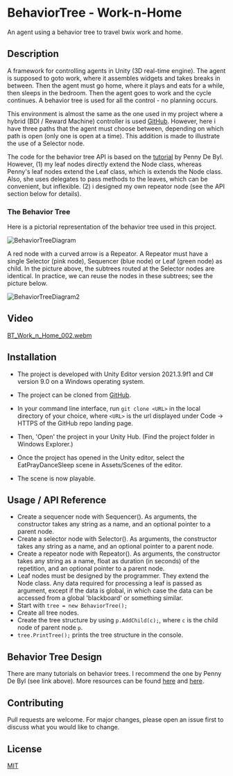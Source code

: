# BehaviorTree - Work-n-Home
 An agent using a behavior tree to travel bwix work and home.
 
 
## Description

A framework for controlling agents in Unity (3D real-time engine).
The agent is supposed to goto work, where it assembles widgets and takes breaks in between.
Then the agent must go home, where it plays and eats for a while, then sleeps in the bedroom.
Then the agent goes to work and the cycle continues.
A behavior tree is used for all the control - no planning occurs.

This environment is almost the same as the one used in my project where a hybrid (BDI / Reward Machine) controller is used [GitHub](https://github.com/GavinRens/Hybrid-Agent---Work-n-Home).
However, here i have three paths that the agent must choose between, depending on which path is open (only one is open at a time).
This addition is made to illustrate the use of a Selector node.

The code for the behavior tree API is based on the [tutorial](https://learn.unity.com/project/behaviour-trees?courseId=5dd851beedbc2a1bf7b72bed) by Penny De Byl. However,
(1) my leaf nodes directly extend the Node class, whereas Penny's leaf nodes extend the Leaf class, which is extends the Node class. Also, she uses delegates to pass methods to the leaves, which can be convenient, but inflexible.
(2) i designed my own repeator node (see the API section below for details).


### The Behavior Tree

Here is a pictorial representation of the behavior tree used in this project.

![BehaviorTreeDiagram](https://user-images.githubusercontent.com/41202408/193812477-90a43a03-6703-4bde-b6ab-e65a193c8361.png)

A red node with a curved arrow is a Repeator.
A Repeator must have a single Selector (pink node), Sequencer (blue node) or Leaf (green node) as child.
In the picture above, the subtrees routed at the Selector nodes are identical. In practice, we can reuse the nodes in these subtrees; see the picture below.

![BehaviorTreeDiagram2](https://user-images.githubusercontent.com/41202408/193861574-01a8c770-ddfb-4653-acee-3beb1b5436bf.png)


## Video

[BT_Work_n_Home_002.webm](https://user-images.githubusercontent.com/41202408/193794383-e68cece9-b7f5-4eaa-b94a-d9861b8ade9f.webm)


## Installation

- The project is developed with Unity Editor version 2021.3.9f1 and C# version 9.0 on a Windows operating system.

- The project can be cloned from [GitHub](https://github.com/GavinRens/BehaviorTree-Agent---Work-n-Home).

- In your command line interface, run `git clone <URL>` in the local directory of your choice, where `<URL>` is the url displayed under Code -> HTTPS of the GitHub repo landing page.

- Then, 'Open' the project in your Unity Hub. (Find the project folder in Windows Explorer.)

- Once the project has opened in the Unity editor, select the EatPrayDanceSleep scene in Assets/Scenes of the editor.

- The scene is now playable.


## Usage / API Reference
 
- Create a sequencer node with Sequencer(). As arguments, the constructor takes any string as a name, and an optional pointer to a parent node.
- Create a selector node with Selector(). As arguments, the constructor takes any string as a name, and an optional pointer to a parent node.
- Create a repeator node with Repeator(). As arguments, the constructor takes any string as a name, float as duration (in seconds) of the repetition, and an optional pointer to a parent node.
- Leaf nodes must be designed by the programmer. They extend the Node class. Any data required for processing a leaf is passed as argument, except if the data is global, in which case the data can be accessed from a global 'blackboard' or something similar.
- Start with `tree = new BehaviorTree();`
- Create all tree nodes.
- Create the tree structure by using `p.AddChild(c);`, where `c` is the child node of parent node `p`.
- `tree.PrintTree();` prints the tree structure in the console.

 
## Behavior Tree Design

There are many tutorials on behavior trees.
I recommend the one by Penny De Byl (see link above). 
More resources can be found [here](https://towardsdatascience.com/designing-ai-agents-behaviors-with-behavior-trees-b28aa1c3cf8a) and [here](https://www.youtube.com/watch?v=aR6wt5BlE-E).


## Contributing
Pull requests are welcome. For major changes, please open an issue first to discuss what you would like to change.

## License
[MIT](https://choosealicense.com/licenses/mit/)


